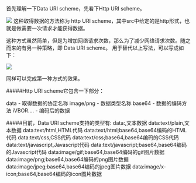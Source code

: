 首先理解一下Data URI scheme，先看下Http URI scheme。

<img src="http://www.XXXX.net/files/images/check.png"/>
这种取得数据的方法称为 http URI scheme，其中src中给定的是http形式，也就是做需要一次请求才能获得数据。

这种方式虽然简单，但是为增加网络请求次数，那么为了减少网络请求次数。随之而来的有另一种策略，即 Data URI scheme。
用于替代以上写法，可以写成如下：

<img src="data:image/png;base64,iVBORw0KGgoAAAANSUhEUgAAAAEAAAABCAIA...............AAAQAAe0xFAMAAAAASUVORK5CYII="/>

同样可以完成第一种方式的效果。

#####Http URI scheme它包含一下部分：

data - 取得数据的协定名称
image/png - 数据类型名称
base64 - 数据的编码方法
iVBOR.... - 编码后的数据


#####目前，Data URI scheme支持的类型有:
data:,文本数据
data:text/plain,文本数据
data:text/html,HTML代码
data:text/html;base64,base64编码的HTML代码
data:text/css,CSS代码
data:text/css;base64,base64编码的CSS代码
data:text/javascript,Javascript代码
data:text/javascript;base64,base64编码的Javascript代码
data:image/gif;base64,base64编码的gif图片数据
data:image/png;base64,base64编码的png图片数据
data:image/jpeg;base64,base64编码的jpeg图片数据
data:image/x-icon;base64,base64编码的icon图片数据